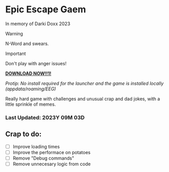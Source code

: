 # Epic Escape Gaem
In memory of Darki Doxx 2023

> [!WARNING]
> N-Word and swears.

> [!IMPORTANT]
> Don't play with anger issues!

**[DOWNLOAD NOW!!1!](https://github.com/BalazsManus/EpicEscapeGaem/releases/latest/launcher.exe/download)**

*Protip: No install required for the launcher and the game is installed locally (appdata/roaming/EEG)*

Really hard game with challenges and unusual crap and dad jokes, with a little sprinkle of memes.

### Last Updated: 2023Y 09M 03D

## Crap to do:

- [ ] Improve loading times
- [ ] Improve the performace on potatoes
- [ ] Remove "Debug commands"
- [ ] Remove unnecesary logic from code
